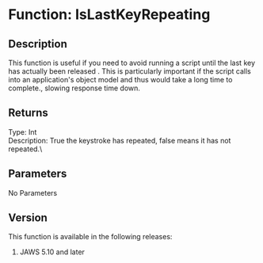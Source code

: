 # Function: IsLastKeyRepeating

## Description

This function is useful if you need to avoid running a script until the
last key has actually been released . This is particularly important if
the script calls into an application\'s object model and thus would take
a long time to complete., slowing response time down.

## Returns

Type: Int\
Description: True the keystroke has repeated, false means it has not
repeated.\

## Parameters

No Parameters

## Version

This function is available in the following releases:

1.  JAWS 5.10 and later
